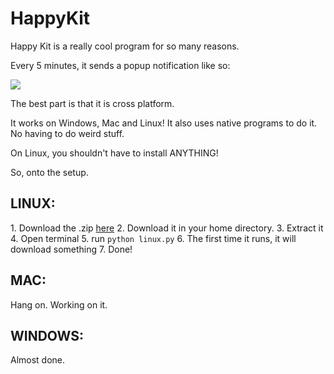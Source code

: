 HappyKit
========
Happy Kit is a really cool program for so many reasons. 

Every 5 minutes, it sends a popup notification like so:

<img src="http://nexae.ryanzaleski.com/img/HappyCrop.JPG">

The best part is that it is cross platform.

It works on Windows, Mac and Linux! It also uses native programs to do it. No having to do weird stuff.

On Linux, you shouldn't have to install ANYTHING! 

So, onto the setup.

<h2>LINUX:</h2>
1. Download the .zip <a href="https://github.com/Nexae/HappyKit/archive/master.zip">here</a>
2. Download it in your home directory.
3. Extract it
4. Open terminal
5. run <code>python linux.py</code>
6. The first time it runs, it will download something
7. Done! 


<h2>MAC: </h2>
Hang on. Working on it.


<h2>WINDOWS: </h2>
Almost done.
